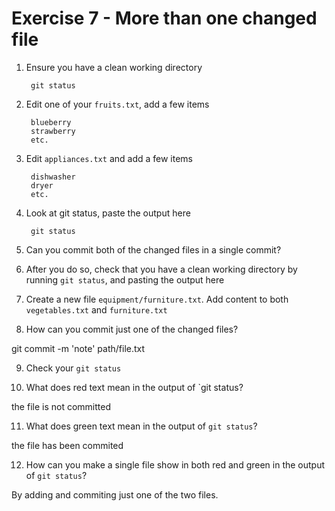 # Exercise 7 - More than one changed file

1. Ensure you have a clean working directory

        git status

2. Edit one of your `fruits.txt`, add a few items

        blueberry
        strawberry
        etc.

3. Edit `appliances.txt` and add a few items

        dishwasher
        dryer
        etc.

4. Look at git status, paste the output here

        git status

5. Can you commit both of the changed files in a single commit?

6. After you do so, check that you have a clean working directory by running `git status`, and pasting the output here

7. Create a new file `equipment/furniture.txt`. Add content to both `vegetables.txt` and `furniture.txt`

8. How can you commit just one of the changed files?

git commit -m 'note' path/file.txt

9. Check your `git status`

10. What does red text mean in the output of `git status?

the file is not committed

11. What does green text mean in the output of `git status`?

the file has been commited

12. How can you make a single file show in both red and green in the output of `git status`?

By adding and commiting just one of the two files.
